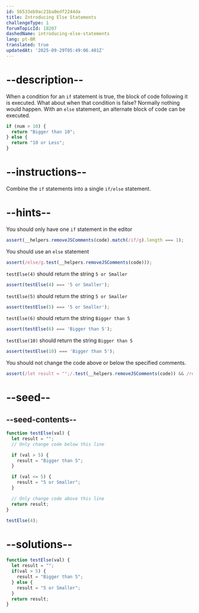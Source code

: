 ```yaml
---
id: 56533eb9ac21ba0edf2244da
title: Introducing Else Statements
challengeType: 1
forumTopicId: 18207
dashedName: introducing-else-statements
lang: pt-BR
translated: true
updatedAt: '2025-09-29T05:49:06.401Z'
---
```


# --description--

When a condition for an `if` statement is true, the block of code following it is executed. What about when that condition is false? Normally nothing would happen. With an `else` statement, an alternate block of code can be executed.

```js
if (num > 10) {
  return "Bigger than 10";
} else {
  return "10 or Less";
}
```

# --instructions--

Combine the `if` statements into a single `if/else` statement.

# --hints--

You should only have one `if` statement in the editor

```js
assert(__helpers.removeJSComments(code).match(/if/g).length === 1);
```

You should use an `else` statement

```js
assert(/else/g.test(__helpers.removeJSComments(code)));
```

`testElse(4)` should return the string `5 or Smaller`

```js
assert(testElse(4) === '5 or Smaller');
```

`testElse(5)` should return the string `5 or Smaller`

```js
assert(testElse(5) === '5 or Smaller');
```

`testElse(6)` should return the string `Bigger than 5`

```js
assert(testElse(6) === 'Bigger than 5');
```

`testElse(10)` should return the string `Bigger than 5`

```js
assert(testElse(10) === 'Bigger than 5');
```

You should not change the code above or below the specified comments.

```js
assert(/let result = "";/.test(__helpers.removeJSComments(code)) && /return result;/.test(__helpers.removeJSComments(code)));
```

# --seed--

## --seed-contents--

```js
function testElse(val) {
  let result = "";
  // Only change code below this line

  if (val > 5) {
    result = "Bigger than 5";
  }

  if (val <= 5) {
    result = "5 or Smaller";
  }

  // Only change code above this line
  return result;
}

testElse(4);
```

# --solutions--

```js
function testElse(val) {
  let result = "";
  if(val > 5) {
    result = "Bigger than 5";
  } else {
    result = "5 or Smaller";
  }
  return result;
}
```
